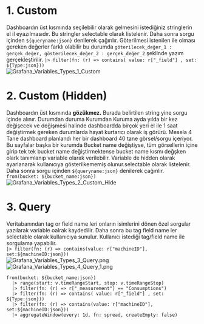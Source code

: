 # 1. **Custom**  
Dashboardın üst kısmında seçilebilir olarak gelmesini istediğiniz stringlerin el il eyazılmasıdır. Bu stringler selectable olarak listelenir. 
Daha sonra sorgu içinden `${queryname:json}` denilerek çağırılır. Göterilmesi istenilen ile olması gereken değerler farklı olabilir bu durumda `göterilecek_değer_1 : gerçek_değer, gösterilecek_değer_2 : gerçek_değer_2` şeklinde yazım gerçekleştirilir. 
```|> filter(fn: (r) => contains( value: r["_field"] , set: ${Type:json}))```  
![Grafana_Variables_Types_1_Custom](https://github.com/yunusemre002/Papers/blob/main/photos/Grafana_Variables_Types_1_Custom.png?raw=true)

# 2. **Custom (Hidden)**  
Dashboardın üst kısmında **gözükmez.** Burada belirtilen string yine sorgu içinde alınır. Durumdan duruma Kurumdan Kuruma ayda yılda bir kez
değişecek ve değişmesi halinde dashboardda birçok yeri el ile 1 saat değiştirmek gereken durumlarda hayat kurtarıcı olarak iş görürü. 
Mesela 4 Tane dashboard planlandı her bir dashboard 40 tane görsel/sorgu içeriyor. Bu sayfalar başka bir kurumda Bucket name değiştiyse, 
tüm görsellerin içine girip  tek tek bucket name değiştirmektense bucket name kısmı değşken olark tanımlanıp variable olarak verilebilir. 
Variable de hidden olarak ayarlanarak kullanıcıya gösterilkememiş olunur.selectable olarak listelenir. Daha sonra sorgu içinden `${queryname:json}` denilerek çağırılır.  
```from(bucket: ${bucket_name:json})```  
![Grafana_Variables_Types_2_Custom_Hide](https://github.com/yunusemre002/Papers/blob/main/photos/Grafana_Variables_Types_2_Custom_Hide.png?raw=true)


# 3. **Query**  
Veritabanından tag or field name leri onların isimlerini dönen özel sorgular yazılarak variable oalrak kaydedilir. Daha sonra bu tag field name ler selectable olarak kullanıcıya sunulur. 
Kullanıcı istediği tag/field name ile sorgulama yapabilir.  
```|> filter(fn: (r) => contains(value: r["machineID"], set:${machineID:json}))```  
![Grafana_Variables_Types_3_Query.png](https://github.com/yunusemre002/Papers/blob/main/photos/Grafana_Variables_Types_3_Query.png?raw=true)
![Grafana_Variables_Types_4_Query_1.png](https://github.com/yunusemre002/Papers/blob/main/photos/Grafana_Variables_Types_4_Query_1.png?raw=true)


```
from(bucket: ${bucket_name:json})
  |> range(start: v.timeRangeStart, stop: v.timeRangeStop)
  |> filter(fn: (r) => r["_measurement"] == "Consumptions")
  |> filter(fn: (r) => contains( value: r["_field"] , set: ${Type:json}))
  |> filter(fn: (r) => contains(value: r["machineID"], set:${machineID:json}))
  |> aggregateWindow(every: 1d, fn: spread, createEmpty: false)
```

